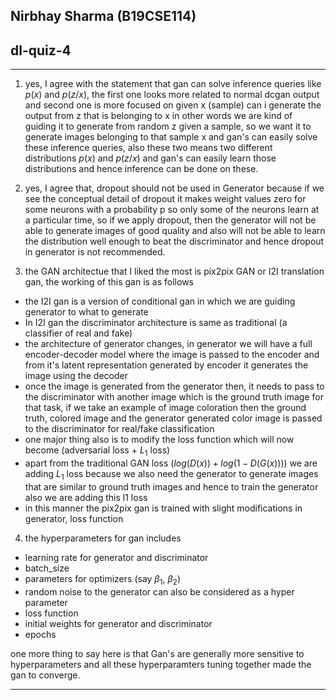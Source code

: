 ## Nirbhay Sharma (B19CSE114)
## dl-quiz-4

---

1. yes, I agree with the statement that gan can solve inference queries like $p(x)$ and $p(z/x)$, the first one looks more related to normal dcgan output and second one is more focused on given x (sample) can i generate the output from z that is belonging to x in other words we are kind of guiding it to generate from random z given a sample, so we want it to generate images belonging to that sample x and gan's can easily solve these inference queries, also these two means two different distributions $p(x)$ and $p(z/x)$ and gan's can easily learn those distributions and hence inference can be done on these.

2. yes, I agree that, dropout should not be used in Generator because if we see the conceptual detail of dropout it makes weight values zero for some neurons with a probability p so only some of the neurons learn at a particular time, so if we apply dropout, then the generator will not be able to generate images of good quality and also will not be able to learn the distribution well enough to beat the discriminator and hence dropout in generator is not recommended.


3. the GAN architectue that I liked the most is pix2pix GAN or I2I translation gan, the working of this gan is as follows
- the I2I gan is a version of conditional gan in which we are guiding generator to what to generate
- In I2I gan the discriminator architecture is same as traditional (a classifier of real and fake)
- the architecture of generator changes, in generator we will have a full encoder-decoder model where the image is passed to the encoder and from it's latent representation generated by encoder it generates the image using the decoder
- once the image is generated from the generator then, it needs to pass to the discriminator with another image which is the ground truth image for that task, if we take an example of image coloration then the ground truth, colored image and the generator generated color image is passed to the discriminator for real/fake classification
- one major thing also is to modify the loss function which will now become (adversarial loss + $L_1$ loss)
- apart from the traditional GAN loss ($log(D(x)) + log(1-D(G(x)))$) we are adding $L_1$ loss because we also need the generator to generate images that are similar to ground truth images and hence to train the generator also we are adding this l1 loss 
- in this manner the pix2pix gan is trained with slight modifications in generator, loss function

4. the hyperparameters for gan includes 
- learning rate for generator and discriminator
- batch_size 
- parameters for optimizers (say $\beta_1$, $\beta_2$)
- random noise to the generator can also be considered as a hyper parameter
- loss function
- initial weights for generator and discriminator
- epochs

one more thing to say here is that Gan's are generally more sensitive to hyperparameters and all these hyperparamters tuning together made the gan to converge.

---

<style> 

table, th, td {
  border: 0.1px solid black;
  border-collapse: collapse;
}

</style>

<script type="text/javascript" src="http://cdn.mathjax.org/mathjax/latest/MathJax.js?config=TeX-AMS-MML_HTMLorMML"></script>
<script type="text/x-mathjax-config">
    MathJax.Hub.Config({ tex2jax: {inlineMath: [['$', '$']]}, messageStyle: "none" });
</script>